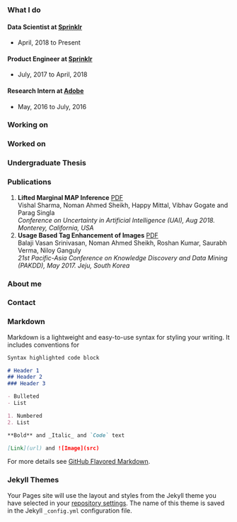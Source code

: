 ### What I do
#### Data Scientist at [Sprinklr](https://www.sprinklr.com/)
- April, 2018 to Present

#### Product Engineer at [Sprinklr](https://www.sprinklr.com/)
- July, 2017 to April, 2018

#### Research Intern at [Adobe](https://www.adobe.com/)
- May, 2016 to July, 2016

### Working on

### Worked on

### Undergraduate Thesis

### Publications
1. **Lifted Marginal MAP Inference** [PDF](https://github.com/nomanahmedsheikh/nomanahmedsheikh.github.io/blob/master/publications/1807.00589.pdf) <br>
Vishal Sharma, Noman Ahmed Sheikh, Happy Mittal, Vibhav Gogate and Parag Singla<br> 
_Conference on Uncertainty in Artificial Intelligence (UAI), Aug 2018. Monterey, California, USA_ 
2. **Usage Based Tag Enhancement of Images** [PDF](https://github.com/nomanahmedsheikh/nomanahmedsheikh.github.io/blob/master/publications/UsageBasedTagEnhancement.pdf) <br>
Balaji Vasan Srinivasan, Noman Ahmed Sheikh, Roshan Kumar, Saurabh Verma, Niloy Ganguly <br>
_21st Pacific-Asia Conference on Knowledge Discovery and Data Mining (PAKDD), May 2017. Jeju, South Korea_
### About me

### Contact

### Markdown

Markdown is a lightweight and easy-to-use syntax for styling your writing. It includes conventions for

```markdown
Syntax highlighted code block

# Header 1
## Header 2
### Header 3

- Bulleted
- List

1. Numbered
2. List

**Bold** and _Italic_ and `Code` text

[Link](url) and ![Image](src)
```

For more details see [GitHub Flavored Markdown](https://guides.github.com/features/mastering-markdown/).

### Jekyll Themes

Your Pages site will use the layout and styles from the Jekyll theme you have selected in your [repository settings](https://github.com/nomanahmedsheikh/nomanahmedsheikh.github.io/settings). The name of this theme is saved in the Jekyll `_config.yml` configuration file.

